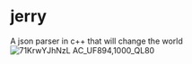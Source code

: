 # jerry
A json parser in c++ that will change the world
![71KrwYJhNzL _AC_UF894,1000_QL80_](https://github.com/user-attachments/assets/9548e1ca-bf4f-46aa-892b-4054a36f7441)
